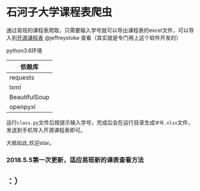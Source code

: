 # 石河子大学课程表爬虫

通过易班的课程表爬取，只需要输入学号就可以导出课程表的excel文件，可以导入到[开源课程表](https://github.com/jeffreystoke/openct-android#import-from-xlsx-excel-2007) @jeffreystoke 查看（其实就是专门用上这个软件开发的）

python3.6环境

| 依赖库        |
| ------------- |
| requests      |
| lxml          |
| BeautifulSoup |
| openpyxl      |

运行`class.py`文件后按提示输入学号，完成后会在运行目录生成`学号.xlsx`文件，发送到手机导入开源课程表即可。

大抵如此,欢迎star。

### 2018.5.5第一次更新，适应易班新的课表查看方法

## ：）



